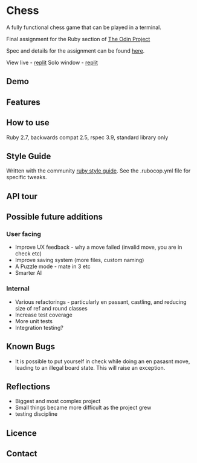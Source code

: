 # Chess

A fully functional chess game that can be played in a terminal.

Final assignment for the Ruby section of [The Odin Project](https://www.theodinproject.com/)

Spec and details for the assignment can be found [here](https://www.theodinproject.com/courses/ruby-programming/lessons/ruby-final-project).

View live - [replit](https://repl.it/@HappyFrog/chess#README.md)
Solo window - [replit](https://chess.happyfrog.repl.run)

## Demo

[](./chess_demo.gif)

## Features

## How to use

Ruby 2.7, backwards compat 2.5, rspec 3.9, standard library only

## Style Guide

Written with the community [ruby style guide](https://rubystyle.guide/). See the .rubocop.yml file for specific tweaks.

## API tour

## Possible future additions

### User facing
* Improve UX feedback - why a move failed (invalid move, you are in check etc)
* Improve saving system (more files, custom naming)
* A Puzzle mode - mate in 3 etc
* Smarter AI

### Internal
* Various refactorings - particularly en passant, castling, and reducing size of ref and round classes
* Increase test coverage
* More unit tests
* Integration testing?


## Known Bugs

* It is possible to put yourself in check while doing an en pasasnt move, leading to an illegal board state. This will raise an exception.

## Reflections

* Biggest and most complex project
* Small things became more difficult as the project grew
* testing discipline

## Licence

## Contact
